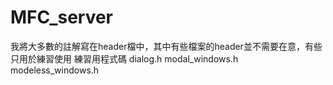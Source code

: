 # MFC_server
我將大多數的註解寫在header檔中，其中有些檔案的header並不需要在意，有些只用於練習使用
練習用程式碼
dialog.h
modal_windows.h
modeless_windows.h
